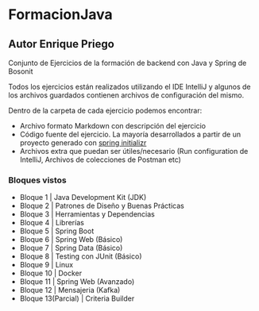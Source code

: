 # FormacionJava

## Autor Enrique Priego

Conjunto de Ejercicios de la formación de backend con Java y Spring de Bosonit

Todos los ejercicios están realizados utilizando el IDE IntelliJ y algunos de los archivos guardados contienen archivos de configuración del mismo.

Dentro de la carpeta de cada ejercicio podemos encontrar:

- Archivo formato Markdown con descripción del ejercicio
- Código fuente del ejercicio. La mayoría desarrollados a partir de un proyecto generado con [spring initializr](https://start.spring.io/)
- Archivos extra que puedan ser útiles/necesario (Run configuration de IntelliJ, Archivos de colecciones de Postman etc) 

### Bloques vistos
- Bloque 1 | Java Development Kit (JDK)
- Bloque 2 | Patrones de Diseño y Buenas Prácticas
- Bloque 3 | Herramientas y Dependencias
- Bloque 4 | Librerías
- Bloque 5 | Spring Boot
- Bloque 6 | Spring Web (Básico)
- Bloque 7 | Spring Data (Básico)
- Bloque 8 | Testing con JUnit (Básico)
- Bloque 9 | Linux
- Bloque 10 | Docker
- Bloque 11 | Spring Web (Avanzado) 
- Bloque 12 | Mensajeria (Kafka)
- Bloque 13(Parcial) | Criteria Builder